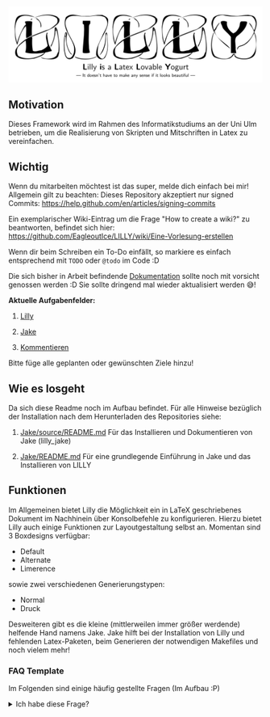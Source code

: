 ![Titelschmild Witelbild](Header.png)

## Motivation 

Dieses Framework wird im Rahmen des Informatikstudiums an der Uni Ulm betrieben, um die Realisierung von Skripten und Mitschriften in Latex zu vereinfachen.

## Wichtig

Wenn du mitarbeiten möchtest ist das super, melde dich einfach bei mir! Allgemein gilt zu beachten: 
Dieses Repository akzeptiert nur signed Commits: https://help.github.com/en/articles/signing-commits

Ein exemplarischer Wiki-Eintrag um die Frage "How to create a wiki?" zu beantworten, befindet sich hier:
https://github.com/EagleoutIce/LILLY/wiki/Eine-Vorlesung-erstellen

Wenn dir beim Schreiben ein To-Do einfällt, so markiere es einfach entsprechend mit `TODO` oder `@todo` im Code :D

Die sich bisher in Arbeit befindende [Dokumentation](Dokumentation/LIMERENCE-Lilly-Dokumentation.doc.pdf) sollte noch mit
vorsicht genossen werden :D Sie sollte dringend mal wieder aktualisiert werden :sweat_smile:!

**Aktuelle Aufgabenfelder:**

1. [Lilly](https://github.com/EagleoutIce/LILLY/projects/3?fullscreen=true)

2. [Jake](https://github.com/EagleoutIce/LILLY/projects/2?fullscreen=true)

3. [Kommentieren](https://github.com/EagleoutIce/LILLY/projects/1?fullscreen=true)

Bitte füge alle geplanten oder gewünschten Ziele hinzu!

## Wie es losgeht
Da sich diese Readme noch im Aufbau befindet. Für alle Hinweise bezüglich der Installation nach dem Herunterladen des Repositories siehe:

1. [Jake/source/README.md](Jake/source/README.md)
   Für das Installieren und Dokumentieren von Jake (lilly_jake) 

2. [Jake/README.md](Jake/README.md) 
   Für eine grundlegende Einführung in Jake und das Installieren von LILLY


## Funktionen 

Im Allgemeinen bietet Lilly die Möglichkeit ein in LaTeX geschriebenes Dokument im Nachhinein über Konsolbefehle zu konfigurieren. Hierzu bietet Lilly auch einige Funktionen zur Layoutgestaltung selbst an.
Momentan sind 3 Boxdesigns verfügbar: 

- Default 
- Alternate 
- Limerence 

sowie zwei verschiedenen Generierungstypen:

- Normal
- Druck

Desweiteren gibt es die kleine (mittlerweilen immer größer werdende) helfende Hand namens Jake. 
Jake hilft bei der Installation von Lilly und fehlenden Latex-Paketen, beim Generieren der notwendigen Makefiles und noch vielem mehr!

### FAQ Template

Im Folgenden sind einige häufig gestellte Fragen (Im Aufbau :P)

<details>
  <summary>Ich habe diese Frage?</summary>
  <p>> Hier habe ich diese **sehr** lange Antwort! </p>
</details>
